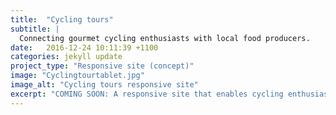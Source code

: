 ```yaml
---
title:  "Cycling tours"
subtitle: |
  Connecting gourmet cycling enthusiasts with local food producers.
date:   2016-12-24 10:11:39 +1100
categories: jekyll update
project_type: "Responsive site (concept)"
image: "Cyclingtourtablet.jpg"
image_alt: "Cycling tours responsive site"
excerpt: "COMING SOON: A responsive site that enables cycling enthusiasts to browse and book gourmet cycling tours."
---
```


